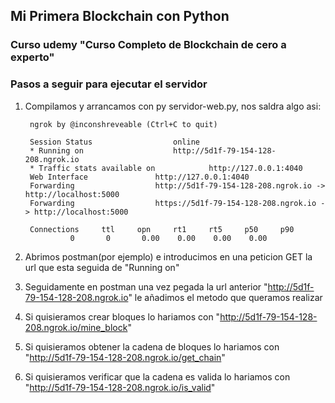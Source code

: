 ## Mi Primera Blockchain con Python
### Curso udemy "Curso Completo de Blockchain de cero a experto"
### Pasos a seguir para ejecutar el servidor
1. Compilamos y arrancamos con py servidor-web.py, nos saldra algo asi:

		ngrok by @inconshreveable (Ctrl+C to quit)

		Session Status 					online  
		* Running on 					http://5d1f-79-154-128-208.ngrok.io    
		* Traffic stats available on 			http://127.0.0.1:4040
		Web Interface  				http://127.0.0.1:4040 
		Forwarding     				http://5d1f-79-154-128-208.ngrok.io -> http://localhost:5000
		Forwarding     				https://5d1f-79-154-128-208.ngrok.io -> http://localhost:5000

	    Connections     ttl     opn     rt1     rt5     p50     p90
			   	 0       0       0.00    0.00    0.00    0.00 
	
2. Abrimos postman(por ejemplo) e introducimos en una peticion GET la url que esta seguida de "Running on"
3. Seguidamente en postman una vez pegada la url anterior "http://5d1f-79-154-128-208.ngrok.io" le añadimos el metodo que queramos realizar
4. Si quisieramos crear bloques lo hariamos con "http://5d1f-79-154-128-208.ngrok.io/mine_block"
5. Si quisieramos obtener la cadena de bloques lo hariamos con "http://5d1f-79-154-128-208.ngrok.io/get_chain"
6. Si quisieramos verificar que la cadena es valida lo hariamos con "http://5d1f-79-154-128-208.ngrok.io/is_valid"